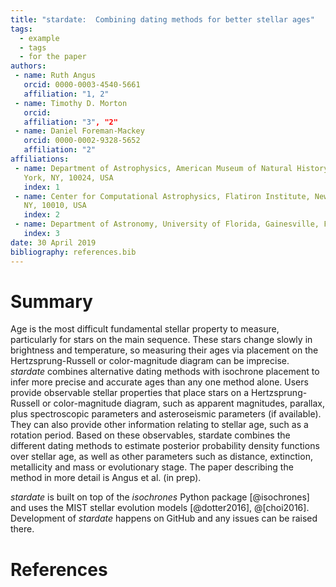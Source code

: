 ```yaml
---
title: "stardate:  Combining dating methods for better stellar ages"
tags:
  - example
  - tags
  - for the paper
authors:
 - name: Ruth Angus
   orcid: 0000-0003-4540-5661
   affiliation: "1, 2"
 - name: Timothy D. Morton
   orcid:
   affiliation: "3", "2"
 - name: Daniel Foreman-Mackey
   orcid: 0000-0002-9328-5652
   affiliation: "2"
affiliations:
 - name: Department of Astrophysics, American Museum of Natural History, New
   York, NY, 10024, USA
   index: 1
 - name: Center for Computational Astrophysics, Flatiron Institute, New York,
   NY, 10010, USA
   index: 2
 - name: Department of Astronomy, University of Florida, Gainesville, FL, USA
   index: 3
date: 30 April 2019
bibliography: references.bib
---
```


# Summary

Age is the most difficult fundamental stellar property to measure,
particularly for stars on the main sequence.
These stars change slowly in brightness and temperature, so measuring their
ages via placement on the Hertzsprung-Russell or color-magnitude diagram can
be imprecise.
*stardate* combines alternative dating methods with isochrone placement to
infer more precise and accurate ages than any one method alone.
Users provide observable stellar properties that place stars on a
Hertzsprung-Russell or color-magnitude diagram, such as apparent magnitudes,
parallax, plus spectroscopic parameters and asteroseismic parameters (if
available).
They can also provide other information relating to stellar age, such as a
rotation period.
Based on these observables, stardate combines the different dating methods to
estimate posterior probability density functions over stellar age, as well as
other parameters such as distance, extinction, metallicity and mass or
evolutionary stage.
The paper describing the method in more detail is Angus et al. (in prep).

*stardate* is built on top of the *isochrones* Python package [@isochrones]
and uses the MIST stellar evolution models [@dotter2016], @[choi2016].
Development of *stardate* happens on GitHub and any issues can be raised
there.

# References
